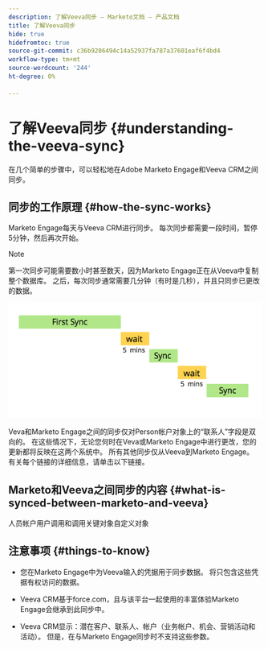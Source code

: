 ```yaml
---
description: 了解Veeva同步 — Marketo文档 — 产品文档
title: 了解Veeva同步
hide: true
hidefromtoc: true
source-git-commit: c36b9206494c14a52937fa787a37601eaf6f4bd4
workflow-type: tm+mt
source-wordcount: '244'
ht-degree: 0%

---
```


# 了解Veeva同步 {#understanding-the-veeva-sync}

在几个简单的步骤中，可以轻松地在Adobe Marketo Engage和Veeva CRM之间同步。

## 同步的工作原理 {#how-the-sync-works}

Marketo Engage每天与Veeva CRM进行同步。 每次同步都需要一段时间，暂停5分钟，然后再次开始。

>[!NOTE]
>
>第一次同步可能需要数小时甚至数天，因为Marketo Engage正在从Veeva中复制整个数据库。 之后，每次同步通常需要几分钟（有时是几秒），并且只同步已更改的数据。

![](assets/understanding-the-veeva-sync-1.png)

Veva和Marketo Engage之间的同步仅对Person帐户对象上的“联系人”字段是双向的。 在这些情况下，无论您何时在Veva或Marketo Engage中进行更改，您的更新都将反映在这两个系统中。 所有其他同步仅从Veeva到Marketo Engage。 有关每个链接的详细信息，请单击以下链接。

## Marketo和Veeva之间同步的内容 {#what-is-synced-between-marketo-and-veeva}

人员帐户用户调用和调用关键对象自定义对象

## 注意事项 {#things-to-know}

* 您在Marketo Engage中为Veeva输入的凭据用于同步数据。 将只包含这些凭据有权访问的数据。

* Veeva CRM基于force.com，且与该平台一起使用的丰富体验Marketo Engage会继承到此同步中。

* Veeva CRM显示：潜在客户、联系人、帐户（业务帐户、机会、营销活动和活动）。 但是，在与Marketo Engage同步时不支持这些参数。
